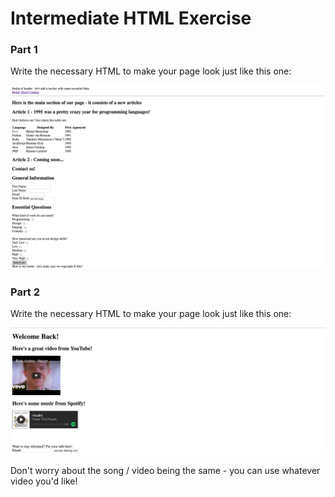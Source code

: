 # Intermediate HTML Exercise

### Part 1

Write the necessary HTML to make your page look just like this one:

![html mockup blog with table and form](./html-mock2.png)

### Part 2

Write the necessary HTML to make your page look just like this one:

![html mockup video from youtube](./html-mock3.png)

Don't worry about the song / video being the same - you can use whatever video you'd like!